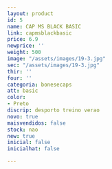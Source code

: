 ```yaml
---
layout: product
id: 5
name: CAP MS BLACK BASIC
link: capmsblackbasic
price: 6.9
newprice: ''
weight: 500
image: "/assets/images/19-3.jpg"
sec: "/assets/images/19-3.jpg"
thir: ''
four: ''
categoria: bonesecaps
att: basic
color:
- Preto
discrip: desporto treino verao
novo: true
maisvendidos: false
stock: nao
new: true
inicial: false
inicialhat: false

---
```

